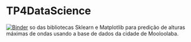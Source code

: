 # TP4DataScience
[![Binder](https://mybinder.org/badge_logo.svg)](https://mybinder.org/v2/gh/WagnerLancetti/TP4DataScience/HEAD)
so das bibliotecas Sklearn e Matplotlib para predição de alturas máximas de ondas usando a base de dados da cidade de Mooloolaba.
